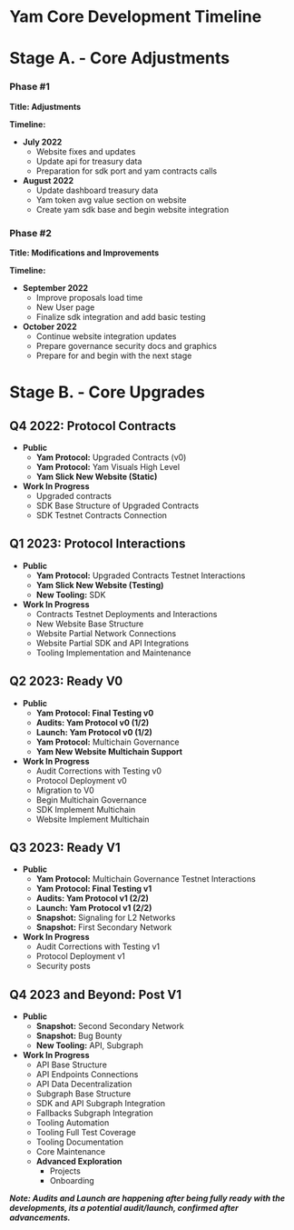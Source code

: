 # Yam Core Development Timeline

# Stage A. - Core Adjustments

### Phase #1

**Title: Adjustments**

**Timeline:**

- **July 2022**
    - Website fixes and updates
    - Update api for treasury data
    - Preparation for sdk port and yam contracts calls
- **August 2022**
    - Update dashboard treasury data
    - Yam token avg value section on website
    - Create yam sdk base and begin website integration

### Phase #2

**Title: Modifications and Improvements**

**Timeline:**

- **September 2022**
    - Improve proposals load time
    - New User page
    - Finalize sdk integration and add basic testing
- **October 2022**
    - Continue website integration updates
    - Prepare governance security docs and graphics
    - Prepare for and begin with the next stage

# Stage B. - Core Upgrades

## Q4 2022: Protocol Contracts

- **Public**
    - **Yam Protocol:** Upgraded Contracts (v0)
    - **Yam Protocol:** Yam Visuals High Level
    - **Yam Slick New Website (Static)**
- **Work In Progress**
    - Upgraded contracts
    - SDK Base Structure of Upgraded Contracts
    - SDK Testnet Contracts Connection

## Q1 2023: Protocol Interactions

- **Public**
    - **Yam Protocol:** Upgraded Contracts Testnet Interactions
    - **Yam Slick New Website (Testing)**
    - **New Tooling:** SDK
- **Work In Progress**
    - Contracts Testnet Deployments and Interactions
    - New Website Base Structure
    - Website Partial Network Connections
    - Website Partial SDK and API Integrations
    - Tooling Implementation and Maintenance

## Q2 2023: Ready V0

- **Public**
    - **Yam Protocol: Final Testing v0**
    - **Audits: Yam Protocol v0 (1/2)**
    - **Launch: Yam Protocol v0 (1/2)**
    - **Yam Protocol:** Multichain Governance
    - **Yam New Website Multichain Support**
- **Work In Progress**
    - Audit Corrections with Testing v0
    - Protocol Deployment v0
    - Migration to V0
    - Begin Multichain Governance
    - SDK Implement Multichain
    - Website Implement Multichain

## Q3 2023: Ready V1

- **Public**
    - **Yam Protocol:** Multichain Governance Testnet Interactions
    - **Yam Protocol: Final Testing v1**
    - **Audits: Yam Protocol v1 (2/2)**
    - **Launch: Yam Protocol v1 (2/2)**
    - **Snapshot:** Signaling for L2 Networks
    - **Snapshot:** First Secondary Network
- **Work In Progress**
    - Audit Corrections with Testing v1
    - Protocol Deployment v1
    - Security posts

## Q4 2023 and Beyond: Post V1

- **Public**
    - **Snapshot:** Second Secondary Network
    - **Snapshot:** Bug Bounty
    - **New Tooling:** API, Subgraph
- **Work In Progress**
    - API Base Structure
    - API Endpoints Connections
    - API Data Decentralization
    - Subgraph Base Structure
    - SDK and API Subgraph Integration
    - Fallbacks Subgraph Integration
    - Tooling Automation
    - Tooling Full Test Coverage
    - Tooling Documentation
    - Core Maintenance
    - **Advanced Exploration**
        - Projects
        - Onboarding

***Note: Audits and Launch are happening after being fully ready with the developments, its a potential audit/launch, confirmed after advancements.***
